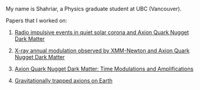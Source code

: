 My name is Shahriar, a Physics graduate student at UBC (Vancouver). 

Papers that I worked on:

1. [Radio impulsive events in quiet solar corona and Axion Quark Nugget Dark Matter ](https://arxiv.org/abs/2009.00004)


2. [X-ray annual modulation observed by XMM-Newton and Axion Quark Nugget Dark Matter](https://arxiv.org/abs/2004.00632)


3. [Axion Quark Nugget Dark Matter: Time Modulations and Amplifications](https://arxiv.org/abs/1908.04675)


4. [Gravitationally trapped axions on Earth](https://arxiv.org/abs/1905.00022) 

